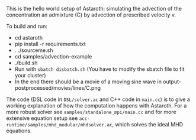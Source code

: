 This is the hello world setup of Astaroth: simulating the advection of the concentration an admixture (C) by advection of prescribed velocity v.

To build and run:
* cd astaroth
* pip install -r requirements.txt
* . ./sourceme.sh
* cd samples/advection-example
* ./build.sh
* Run with `sbatch disbatch.sh` (You have to modify the sbatch file to fit your cluster) 
* In the end there should be a movie of a moving sine wave in output-postprocessed/movies/lines/C.png 

The code (DSL code in `DSL/solver.ac` and C++ code in `main.cc`) is to give a working explanation of how the computation happens with Astaroth. 
For a more robust solver see `samples/standalone_mpi/main.cc` and for more extensive equation setup see `acc-runtime/samples/mhd_modular/mhdsolver.ac`, which solves the ideal MHD equations.
